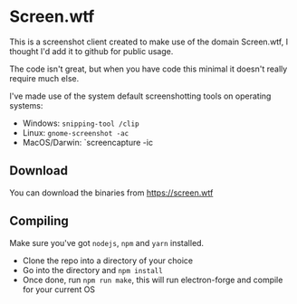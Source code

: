 # Screen.wtf
This is a screenshot client created to make use of the domain Screen.wtf, I thought I'd add it to github for public usage.

The code isn't great, but when you have code this minimal it doesn't really require much else.

I've made use of the system default screenshotting tools on operating systems:
* Windows: `snipping-tool /clip`
* Linux: `gnome-screenshot -ac`
* MacOS/Darwin: `screencapture -ic

## Download
You can download the binaries from https://screen.wtf

## Compiling
Make sure you've got `nodejs`, `npm` and `yarn` installed.

* Clone the repo into a directory of your choice
* Go into the directory and `npm install`
* Once done, run `npm run make`, this will run electron-forge and compile for your current OS

